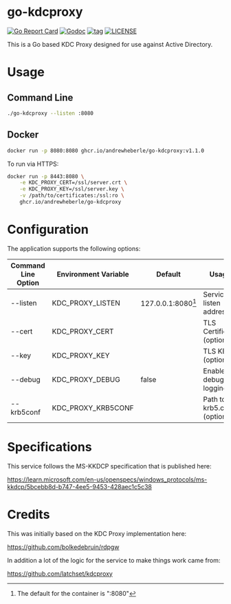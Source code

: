 # go-kdcproxy

[![Go Report Card](https://goreportcard.com/badge/github.com/andrewheberle/go-kdcproxy?style=flat)](https://goreportcard.com/report/github.com/andrewheberle/go-kdcproxy)
[![Godoc](https://img.shields.io/badge/go-documentation-blue.svg?style=flat)](https://godoc.org/github.com/andrewheberle/go-kdcproxy)
[![tag](https://img.shields.io/github/v/tag/andrewheberle/go-kdcproxy)](https://github.com/andrewheberle/go-kdcproxy/-/tags)
[![LICENSE](https://img.shields.io/badge/license-MIT-blue)](https://github.com/andrewheberle/go-kdcproxy/-/blob/main/LICENSE)

This is a Go based KDC Proxy designed for use against Active Directory.

# Usage

## Command Line

```sh
./go-kdcproxy --listen :8080
```

## Docker

```sh
docker run -p 8080:8080 ghcr.io/andrewheberle/go-kdcproxy:v1.1.0
```

To run via HTTPS:

```sh
docker run -p 8443:8080 \
    -e KDC_PROXY_CERT=/ssl/server.crt \
    -e KDC_PROXY_KEY=/ssl/server.key \
    -v /path/to/certificates:/ssl:ro \
    ghcr.io/andrewheberle/go-kdcproxy
```

# Configuration

The application supports the following options:


| Command Line Option | Environment Variable | Default | Usage |
|-|-|-|-|
| --listen | KDC_PROXY_LISTEN | 127.0.0.1:8080[^1] | Service listen address |
| --cert | KDC_PROXY_CERT | | TLS Certificate (optional) |
| --key | KDC_PROXY_KEY | | TLS KEY (optional) |
| --debug | KDC_PROXY_DEBUG | false | Enable debug logging |
| --krb5conf | KDC_PROXY_KRB5CONF | | Path to krb5.conf (optional) |

[^1]: The default for the container is ":8080"

# Specifications

This service follows the MS-KKDCP specification that is published here:

https://learn.microsoft.com/en-us/openspecs/windows_protocols/ms-kkdcp/5bcebb8d-b747-4ee5-9453-428aec1c5c38

# Credits

This was initially based on the KDC Proxy implementation here:

https://github.com/bolkedebruin/rdpgw

In addition a lot of the logic for the service to make things work came from:

https://github.com/latchset/kdcproxy
